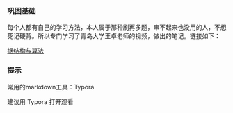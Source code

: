 ### 巩固基础
每个人都有自己的学习方法，本人属于那种刷再多题，串不起来也没用的人，不想死记硬背。所以专门学习了青岛大学王卓老师的视频，做出的笔记。链接如下：

[据结构与算法](https://www.bilibili.com/video/BV1nJ411V7bd?p=12&spm_id_from=pageDriver)

### 提示
常用的markdown工具：Typora 

建议用 Typora 打开观看